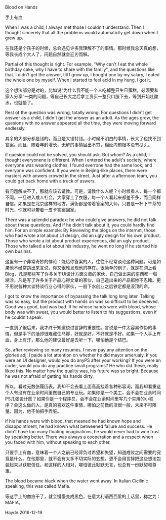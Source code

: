 Blood on Hands

手上有血

When I was a child, I always met those I couldn't understand. Then I thought sincerely that all the problems would automaticlly get down  when I grew up.

在我还是个孩子的时候，总会遇见许多我理解不了的事情。那时候我总天真的想，等我长成个大人了，问题自然就会迎刃而解。

Partial of this thought is right. For example, "Why can't I eat the whole birthday cake, why I have to share with the family", and the questions like that. I didn't get the answer, till I grow up, I bought one by my salary, I eated the whole one by myself. When I started to feel acid in my hung, I got it. 

这个想法部分是对的，比如说“为什么我不能一个人吃掉整只生日蛋糕，必须要和家人分享”一类的问题，等自己长大之后拿工资买一整只口服下去，等到开始吐酸水，也就悟了。

Rest of the question was wrong, totally wrong. For questions  I didn't get answer as a child, I didn't get the answer as an adult. As the ages grew, the quesions with no answer appeared all the time, they were moving forward endlessly.

其余的大部分都是错的，而且是大错特错。小时候不明白的事情，长大了也找不到答案。而且，随着年龄增长，无解的事情层出不穷，绵延向前根本没有尽头。

if quesion could not be solved, you should ask. But whom? As a child, I thought everyonene is different. When I entered the adult's society, where everyone was wearing clothes, I found everrone had the same look, and everyone was confident. If you were in Beijing-like places, there were masters with anwers crowed in the street. Just after a afternoon team, you could get back home with a truck of aswers.

有问题解决不了，那就应该去请教。可是，请教什么人呢？小时候看人，每一个都不同。一旦进入成人社会，大家穿上了衣服，每一个人看起来都差不多，而且同样自信。如果是在北京这样的地方，满街都是带着答案的大师，只要是一杯下午茶的时光，你就可以带着一皮卡答案回家。

There was a splendid paradox: he who could give answers, he did not talk about these questions. And if he didn't talk about it, you could hardly find him. For an simple example: By Reviewing the blogs on the internet, those who had wrote a lot about UI design, did an ugly design for his own product. Those who wrote a lot about product experiences, did an ugly  product. Those who talked a lot about his industry, he went no long if he started his own businss.

这里有一个非常奇妙的悖论：能给你答案的人，往往不经常谈论这种问题。可是如果他不经常跳出来言说，你又很难发现他的存在。很简单的例子，就是在网上看Blog，凡是那些写了许多关于UI设计方面文章的家伙，自己做出来的东西都一塌糊涂。凡是写了许多关于产品心得文章的家伙，自己造出来的产品都惨不忍睹。更不用说各种大谈特谈行业心得的家伙，一般下水创业之后铁定都是没顶的命。

I got to know the importance of bypassing the talk long long later. Talking  was so easy, but  the product with hands on was so difficult to be deceived. Good was good, bad was bad. If he whose hands were with blood, whose body was with sweat, you would better to listen to his suggestions, even if he couldn't speak.

一直到了很后来，我才终于知道绕过言辞的重要性。言说是一件太容易作伪的事情，但是手下的活却很难藏住马脚，好就是好，不好就是不好。如果一个人手上有血，身上有汗，那么他的建议最好是去听一下，哪怕他是个结巴。

So, after reviewing so many resumes, I never pay any attention on the glories adj. I paide a lot attention on whether he did mayor amerualy. If you were an UI designer, would you do anyPS  after your working? If you were an coder, would you do any practice small programs? He who did these, really liked this. No matter how the quality was, his future was so bright. Because he was not afraid of getting his hands dirty.

所以，看过无数张履历表，我却不会去看上面高高挂着各种形容词，而我却看重这个人有没有在业余时间里做自己的专业玩。如果你是一个美工，会不会在业余时间PS几张设计图？如果你是一个程序员，会不会在业余时间里写几个实用的小程序？会这么做的人，是真的喜欢这件事情，哪怕之前做的活很一般，未来不可限量。因为，他不怕把手弄脏。

If his hands were with blood, that meaned he had known hope and disappointment, he had known what betweened failure and success. He didn't have too many floating imaginations, he would never had to won trust by speaking better. There was always a  cooperation and a  respect when you faced with him, without speaking to each other.

只要手上有血，意味着一个人之前已经背负过希望和失望，知道成败之间需要的究竟是什么。在他那里，就不会有太多不切实际的玄想，更不会用言辞把这些想法包装起来以获取信任。和这样的人相对，哪怕彼此默默无言，也总有一份默契和尊重。

The blood became black when the water went away. In Italian Cicilinic speaking, this was called Mafia.

等这手上的血痕干了，就会慢慢变成黑色，在意大利语西西里的土话里，称之为：MAFIA。



Haydn 2016-12-19